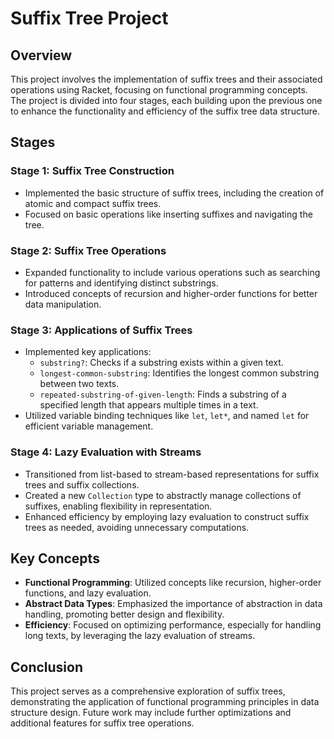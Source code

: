 # Suffix Tree Project

## Overview

This project involves the implementation of suffix trees and their associated operations using Racket, focusing on functional programming concepts. The project is divided into four stages, each building upon the previous one to enhance the functionality and efficiency of the suffix tree data structure.

## Stages

### Stage 1: Suffix Tree Construction
- Implemented the basic structure of suffix trees, including the creation of atomic and compact suffix trees.
- Focused on basic operations like inserting suffixes and navigating the tree.

### Stage 2: Suffix Tree Operations
- Expanded functionality to include various operations such as searching for patterns and identifying distinct substrings.
- Introduced concepts of recursion and higher-order functions for better data manipulation.

### Stage 3: Applications of Suffix Trees
- Implemented key applications:
  - `substring?`: Checks if a substring exists within a given text.
  - `longest-common-substring`: Identifies the longest common substring between two texts.
  - `repeated-substring-of-given-length`: Finds a substring of a specified length that appears multiple times in a text.
- Utilized variable binding techniques like `let`, `let*`, and named `let` for efficient variable management.

### Stage 4: Lazy Evaluation with Streams
- Transitioned from list-based to stream-based representations for suffix trees and suffix collections.
- Created a new `Collection` type to abstractly manage collections of suffixes, enabling flexibility in representation.
- Enhanced efficiency by employing lazy evaluation to construct suffix trees as needed, avoiding unnecessary computations.

## Key Concepts
- **Functional Programming**: Utilized concepts like recursion, higher-order functions, and lazy evaluation.
- **Abstract Data Types**: Emphasized the importance of abstraction in data handling, promoting better design and flexibility.
- **Efficiency**: Focused on optimizing performance, especially for handling long texts, by leveraging the lazy evaluation of streams.

## Conclusion
This project serves as a comprehensive exploration of suffix trees, demonstrating the application of functional programming principles in data structure design. Future work may include further optimizations and additional features for suffix tree operations.
